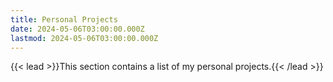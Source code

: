 ```yaml
---
title: Personal Projects
date: 2024-05-06T03:00:00.000Z
lastmod: 2024-05-06T03:00:00.000Z
---
```


{{< lead >}}This section contains a list of my personal projects.{{< /lead >}}  